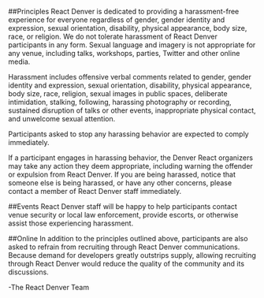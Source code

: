 ##Principles
React Denver is dedicated to providing a harassment-free experience for everyone regardless of gender, gender identity and expression, sexual orientation, disability, physical appearance, body size, race, or religion. We do not tolerate harassment of React Denver participants in any form. Sexual language and imagery is not appropriate for any venue, including talks, workshops, parties, Twitter and other online media.

Harassment includes offensive verbal comments related to gender, gender identity and expression, sexual orientation, disability, physical appearance, body size, race, religion, sexual images in public spaces, deliberate intimidation, stalking, following, harassing photography or recording, sustained disruption of talks or other events, inappropriate physical contact, and unwelcome sexual attention.

Participants asked to stop any harassing behavior are expected to comply immediately.

If a participant engages in harassing behavior, the Denver React organizers may take any action they deem appropriate, including warning the offender or expulsion from React Denver. If you are being harassed, notice that someone else is being harassed, or have any other concerns, please contact a member of React Denver staff immediately.

##Events
React Denver staff will be happy to help participants contact venue security or local law enforcement, provide escorts, or otherwise assist those experiencing harassment.

##Online
In addition to the principles outlined above, participants are also asked to refrain from recruiting through React Denver communications. Because demand for developers greatly outstrips supply, allowing recruiting through React Denver would reduce the quality of the community and its discussions.

-The React Denver Team
